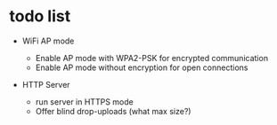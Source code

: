 # todo list

* WiFi AP mode
    * Enable AP mode with WPA2-PSK for encrypted communication
    * Enable AP mode without encryption for open connections

* HTTP Server
    * run server in HTTPS mode
    * Offer blind drop-uploads (what max size?)